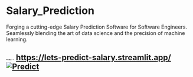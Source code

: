 # Salary_Prediction
Forging a cutting-edge Salary Prediction Software for Software Engineers. Seamlessly blending the art of data science and the precision of machine learning.
## <span style="font-size:4px;">Predict :--></span> https://lets-predict-salary.streamlit.app/ [![Predict](https://img.shields.io/badge/Streamlit-orange)]( https://lets-predict-salary.streamlit.app/)
